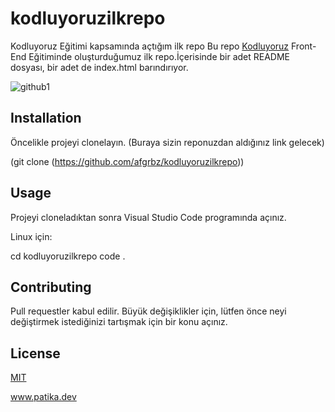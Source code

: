 # kodluyoruzilkrepo
Kodluyoruz Eğitimi kapsamında açtığım ilk repo
Bu repo [Kodluyoruz](https://kodluyoruz.org/tr/kodluyoruz/) Front-End Eğitiminde oluşturduğumuz ilk repo.İçerisinde bir adet README dosyası, bir adet de index.html barındırıyor.

![github1](https://user-images.githubusercontent.com/99791289/213888456-e975c183-4dce-47e0-9bff-d37396c6b9a1.png)

## Installation
Öncelikle projeyi clonelayın. (Buraya sizin reponuzdan aldığınız link gelecek)

 (git clone (https://github.com/afgrbz/kodluyoruzilkrepo))

## Usage
Projeyi cloneladıktan sonra Visual Studio Code programında açınız.

Linux için:

cd kodluyoruzilkrepo
code .

## Contributing
Pull requestler kabul edilir. Büyük değişiklikler için, lütfen önce neyi değiştirmek istediğinizi tartışmak için bir konu açınız.

## License

[MIT](https://choosealicense.com/licenses/mit/)

www.patika.dev
